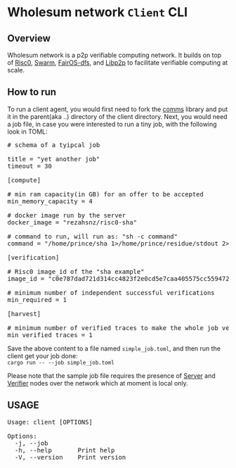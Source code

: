
# Wholesum network `Client` CLI

## Overview

Wholesum network is a p2p verifiable computing network. It builds on top of [Risc0](https://risczero.com/), [Swarm](https://ethswarm.org), [FairOS-dfs](https://github.com/fairDataSociety/fairOS-dfs), and [Libp2p](https://libp2p.io) to facilitate verifiable computing at scale.  

## How to run

To run a client agent, you would first need to fork the [comms](https://github.com/WholesumNet/comms) library and put it in the parent(aka ..) directory of the client directory. Next, you would need a job file, in case you were interested to run a tiny job, with the following look in TOML:

<pre>
# schema of a tyipcal job

title = "yet another job"
timeout = 30

[compute]

# min ram capacity(in GB) for an offer to be accepted
min_memory_capacity = 4

# docker image run by the server
docker_image = "rezahsnz/risc0-sha"

# command to run, will run as: "sh -c command"
command = "/home/prince/sha 1>/home/prince/residue/stdout 2>/home/prince/residue/stderr"

[verification]

# Risc0 image_id of the "sha example"
image_id = "c0e787dad721d314cc4823f2e0cd5e7caa405575cc55947217bd5663c076ad6a"

# minimum number of independent successful verifications
min_required = 1

[harvest]

# minimum number of verified traces to make the whole job verified and done
min_verified_traces = 1
</pre>

Save the above content to a file named `simple_job.toml`, and then run the client  get your job done:<br>
`cargo run -- --job simple_job.toml`

Please note that the sample job file requires the presence of [Server](https://github.com/WholesumNet/server) and [Verifier](https://github.com/WholesumNet/verifier) nodes over the network which at moment is local only. 

## USAGE

<pre>
Usage: client [OPTIONS]

Options:
  -j, --job <JOB>  
  -h, --help       Print help
  -V, --version    Print version
</pre>
